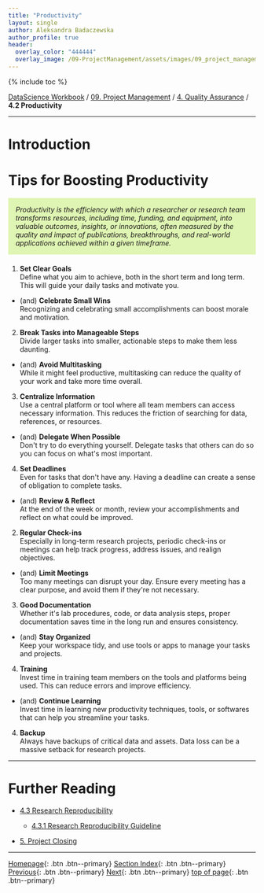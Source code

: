 ```yaml
---
title: "Productivity"
layout: single
author: Aleksandra Badaczewska
author_profile: true
header:
  overlay_color: "444444"
  overlay_image: /09-ProjectManagement/assets/images/09_project_management_banner.png
---
```



{% include toc %}

[DataScience Workbook](https://datascience.101workbook.org/) / [09. Project Management](../00-ProjectManagement-LandingPage.md) / [4. Quality Assurance](00-quality-assurance) / **4.2 Productivity**

---


# Introduction


# Tips for Boosting Productivity

<div style="background: #dff5b3; padding: 15px; margin-bottom: 20px;">
<span style="font-style:italic;">
Productivity is the efficiency with which a researcher or research team transforms resources, including time, funding, and equipment, into valuable outcomes, insights, or innovations, often measured by the quality and impact of publications, breakthroughs, and real-world applications achieved within a given timeframe.
</span>
</div>


1. **Set Clear Goals** <br>
Define what you aim to achieve, both in the short term and long term. This will guide your daily tasks and motivate you.
  * (and) **Celebrate Small Wins** <br>
  Recognizing and celebrating small accomplishments can boost morale and motivation.


2. **Break Tasks into Manageable Steps** <br>
Divide larger tasks into smaller, actionable steps to make them less daunting.
  * (and) **Avoid Multitasking** <br>
  While it might feel productive, multitasking can reduce the quality of your work and take more time overall.


3. **Centralize Information** <br>
Use a central platform or tool where all team members can access necessary information. This reduces the friction of searching for data, references, or resources.
  * (and) **Delegate When Possible** <br>
  Don't try to do everything yourself. Delegate tasks that others can do so you can focus on what's most important.


4. **Set Deadlines** <br>
Even for tasks that don't have any. Having a deadline can create a sense of obligation to complete tasks.
  * (and) **Review & Reflect** <br>
  At the end of the week or month, review your accomplishments and reflect on what could be improved.


2. **Regular Check-ins** <br>
Especially in long-term research projects, periodic check-ins or meetings can help track progress, address issues, and realign objectives.
  * (and) **Limit Meetings** <br>
  Too many meetings can disrupt your day. Ensure every meeting has a clear purpose, and avoid them if they're not necessary.


3. **Good Documentation** <br>
Whether it's lab procedures, code, or data analysis steps, proper documentation saves time in the long run and ensures consistency.
  * (and) **Stay Organized** <br>
  Keep your workspace tidy, and use tools or apps to manage your tasks and projects.


4. **Training** <br>
Invest time in training team members on the tools and platforms being used. This can reduce errors and improve efficiency.
  * (and) **Continue Learning** <br>
  Invest time in learning new productivity techniques, tools, or softwares that can help you streamline your tasks.


4. **Backup** <br>
Always have backups of critical data and assets. Data loss can be a massive setback for research projects.

___
# Further Reading
* [4.3 Research Reproducibility](03-reproducibility)
  * [4.3.1 Research Reproducibility Guideline](03-tutorial-research-reproducibility)


* [5. Project Closing](../04-PUBLICATION/01-project-closing)


___

[Homepage](../../index.md){: .btn  .btn--primary}
[Section Index](../00-ProjectManagement-LandingPage){: .btn  .btn--primary}
[Previous](01-monitoring-evaluation){: .btn  .btn--primary}
[Next](03-reproducibility){: .btn  .btn--primary}
[top of page](#introduction){: .btn  .btn--primary}
